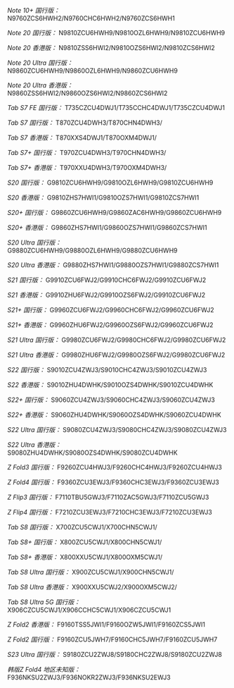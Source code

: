 *Note 10+ 国行版：*
N9760ZCS6HWH2/N9760CHC6HWH2/N9760ZCS6HWH1

*Note 20 国行版：*
N9810ZCU6HWH9/N9810OZL6HWH9/N9810ZCU6HWH9

*Note 20 香港版：*
N9810ZSS6HWI2/N9810OZS6HWI2/N9810ZCS6HWI2

*Note 20 Ultra 国行版：*
N9860ZCU6HWH9/N9860OZL6HWH9/N9860ZCU6HWH9

*Note 20 Ultra 香港版：*
N9860ZSS6HWI2/N9860OZS6HWI2/N9860ZCS6HWI2

*Tab S7 FE 国行版：*
T735CZCU4DWJ1/T735CCHC4DWJ1/T735CZCU4DWJ1

*Tab S7 国行版：*
T870ZCU4DWH3/T870CHN4DWH3/

*Tab S7 香港版：*
T870XXS4DWJ1/T870OXM4DWJ1/

*Tab S7+ 国行版：*
T970ZCU4DWH3/T970CHN4DWH3/

*Tab S7+ 香港版：*
T970XXU4DWH3/T970OXM4DWH3/

*S20 国行版：*
G9810ZCU6HWH9/G9810OZL6HWH9/G9810ZCU6HWH9

*S20 香港版：*
G9810ZHS7HWI1/G9810OZS7HWI1/G9810ZCS7HWI1

*S20+ 国行版：*
G9860ZCU6HWH9/G9860ZAC6HWH9/G9860ZCU6HWH9

*S20+ 香港版：*
G9860ZHS7HWI1/G9860OZS7HWI1/G9860ZCS7HWI1

*S20 Ultra 国行版：*
G9880ZCU6HWH9/G9880OZL6HWH9/G9880ZCU6HWH9

*S20 Ultra 香港版：*
G9880ZHS7HWI1/G9880OZS7HWI1/G9880ZCS7HWI1

*S21 国行版：*
G9910ZCU6FWJ2/G9910CHC6FWJ2/G9910ZCU6FWJ2

*S21 香港版：*
G9910ZHU6FWJ2/G9910OZS6FWJ2/G9910ZCU6FWJ2

*S21+ 国行版：*
G9960ZCU6FWJ2/G9960CHC6FWJ2/G9960ZCU6FWJ2

*S21+ 香港版：*
G9960ZHU6FWJ2/G9960OZS6FWJ2/G9960ZCU6FWJ2

*S21 Ultra 国行版：*
G9980ZCU6FWJ2/G9980CHC6FWJ2/G9980ZCU6FWJ2

*S21 Ultra 香港版：*
G9980ZHU6FWJ2/G9980OZS6FWJ2/G9980ZCU6FWJ2

*S22 国行版：*
S9010ZCU4ZWJ3/S9010CHC4ZWJ3/S9010ZCU4ZWJ3

*S22 香港版：*
S9010ZHU4DWHK/S9010OZS4DWHK/S9010ZCU4DWHK

*S22+ 国行版：*
S9060ZCU4ZWJ3/S9060CHC4ZWJ3/S9060ZCU4ZWJ3

*S22+ 香港版：*
S9060ZHU4DWHK/S9060OZS4DWHK/S9060ZCU4DWHK

*S22 Ultra 国行版：*
S9080ZCU4ZWJ3/S9080CHC4ZWJ3/S9080ZCU4ZWJ3

*S22 Ultra 香港版：*
S9080ZHU4DWHK/S9080OZS4DWHK/S9080ZCU4DWHK

*Z Fold3 国行版：*
F9260ZCU4HWJ3/F9260CHC4HWJ3/F9260ZCU4HWJ3

*Z Fold4 国行版：*
F9360ZCU3EWJ3/F9360CHC3EWJ3/F9360ZCU3EWJ3

*Z Flip3 国行版：*
F7110TBU5GWJ3/F7110ZAC5GWJ3/F7110ZCU5GWJ3

*Z Flip4 国行版：*
F7210ZCU3EWJ3/F7210CHC3EWJ3/F7210ZCU3EWJ3

*Tab S8 国行版：*
X700ZCU5CWJ1/X700CHN5CWJ1/

*Tab S8+ 国行版：*
X800ZCU5CWJ1/X800CHN5CWJ1/

*Tab S8+ 香港版：*
X800XXU5CWJ1/X800OXM5CWJ1/

*Tab S8 Ultra 国行版：*
X900ZCU5CWJ1/X900CHN5CWJ1/

*Tab S8 Ultra 香港版：*
X900XXU5CWJ2/X900OXM5CWJ2/

*Tab S8 Ultra 5G 国行版：*
X906CZCU5CWJ1/X906CCHC5CWJ1/X906CZCU5CWJ1

*Z Fold2 香港版：*
F9160TSS5JWI1/F9160OZW5JWI1/F9160ZCS5JWI1

*Z Fold2 国行版：*
F9160ZCU5JWH7/F9160CHC5JWH7/F9160ZCU5JWH7

*S23 Ultra 国行版：*
S9180ZCU2ZWJ8/S9180CHC2ZWJ8/S9180ZCU2ZWJ8

*韩版Z Fold4 地区未知版：*
F936NKSU2ZWJ3/F936NOKR2ZWJ3/F936NKSU2EWJ3

